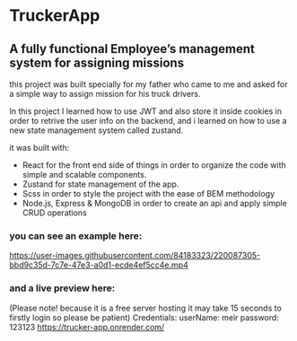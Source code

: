 # TruckerApp

## A fully functional Employee’s management system for assigning missions

this project was built specially for my father who came to me and asked for a simple way to assign mission for his truck drivers.

In this project I learned how to use JWT and also store it inside cookies in order to retrive the user info on the backend, and i learned on how to use a new state management system called zustand.

it was built with:
* React for the front end side of things in order to organize the code with simple and scalable components.
* Zustand for state management of the app.
* Scss in order to style the project with the ease of BEM methodology
* Node.js, Express & MongoDB in order to create an api and apply simple CRUD operations

### you can see an example here:
https://user-images.githubusercontent.com/84183323/220087305-bbd9c35d-7c7e-47e3-a0d1-ecde4ef5cc4e.mp4

### and a live preview here:
(Please note! because it is a free server hosting it may take 15 seconds to firstly login so please be patient)
Credentials:
userName: meir
password: 123123
https://trucker-app.onrender.com/
